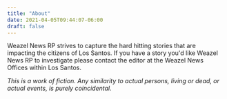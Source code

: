 ```yaml
---
title: "About"
date: 2021-04-05T09:44:07-06:00
draft: false
---
```


Weazel News RP strives to capture the hard hitting stories that are impacting the citizens of Los Santos. If you have a story you'd like Weazel News RP to investigate please contact the editor at the Weazel News Offices within Los Santos.

<em>This is a work of fiction. Any similarity to actual persons, living or dead, or actual events, is purely coincidental.</em>


